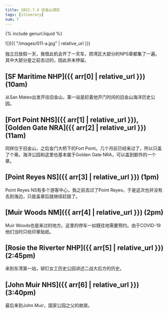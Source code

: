 ```yaml
---
title: 2021.7.4 旧金山湾区
tags: [itinerary]
num: 7
---
```


{% include genurl.liquid %}

![]({{ "/images/011-a.jpg" | relative_url }})

独立日放假一天，我借此机会开了一天车，把湾区大部分的NPS章都集了一遍。其中大部分是之前去过的，因此并未停留。

## [SF Maritime NHP]({{ arr[0] | relative_url }}) (10am)

从San Mateo出发开往旧金山，第一站是赶着他开门时间的旧金山海洋历史公园。

## [Fort Point NHS]({{ arr[1] | relative_url }}), [Golden Gate NRA]({{ arr[2] | relative_url }}) (11am)

同样位于旧金山，之后金门大桥下的Fort Point。几个月前已经来过了，所以只盖了个章。海洋公园和这里也基本属于Golden Gate NRA，可以盖到额外的一个章。

## [Point Reyes NS]({{ arr[3] | relative_url }}) (1pm)

Point Reyes NS有多个游客中心，我之前去过了Point Reyes，于是这次也并没有去到海边，只是盖章后就继续赶路了。

## [Muir Woods NM]({{ arr[4] | relative_url }}) (2pm)

Muir Woods也是来过的地方。这里的停车一如既往地需要预约。由于COVID-19他们当时只给印章贴纸。

## [Rosie the Riverter NHP]({{ arr[5] | relative_url }}) (2:45pm)

来到东湾第一站，铆钉女工历史公园讲述二战大后方的历史。

## [John Muir NHS]({{ arr[6] | relative_url }}) (3:40pm)

最后来到John Muir，国家公园之父的故居。